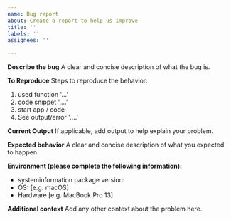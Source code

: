 ```yaml
---
name: Bug report
about: Create a report to help us improve
title: ''
labels: ''
assignees: ''

---
```


**Describe the bug**
A clear and concise description of what the bug is.

**To Reproduce**
Steps to reproduce the behavior:
1. used function '...'
2. code snippet '....'
3. start app / code
4. See output/error '....'

**Current Output**
If applicable, add output to help explain your problem.

**Expected behavior**
A clear and concise description of what you expected to happen.

**Environment (please complete the following information):**
 - systeminformation package version:
 - OS: [e.g. macOS]
 - Hardware [e.g. MacBook Pro 13]

**Additional context**
Add any other context about the problem here.
